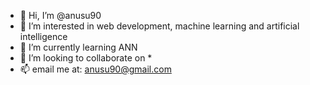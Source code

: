 - 👋 Hi, I’m @anusu90
- 👀 I’m interested in web development, machine learning and artificial intelligence
- 🌱 I’m currently learning ANN
- 💞️ I’m looking to collaborate on *
- 📫 email me at: anusu90@gmail.com

<!---
anusu90/anusu90 is a ✨ special ✨ repository because its `README.md` (this file) appears on your GitHub profile.
You can click the Preview link to take a look at your changes.
--->
